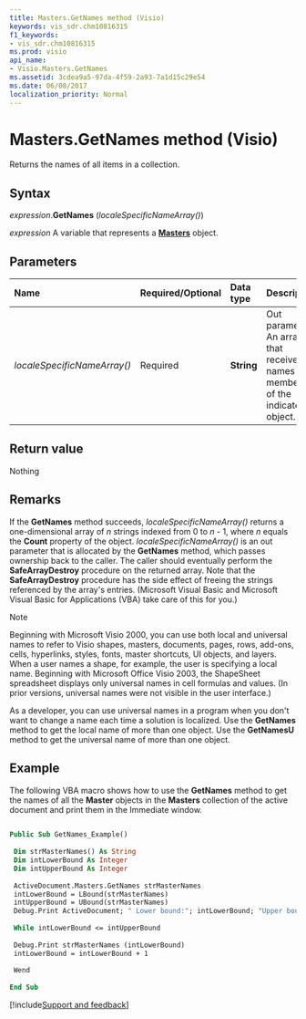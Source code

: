 ```yaml
---
title: Masters.GetNames method (Visio)
keywords: vis_sdr.chm10816315
f1_keywords:
- vis_sdr.chm10816315
ms.prod: visio
api_name:
- Visio.Masters.GetNames
ms.assetid: 3cdea9a5-97da-4f59-2a93-7a1d15c29e54
ms.date: 06/08/2017
localization_priority: Normal
---
```



# Masters.GetNames method (Visio)

Returns the names of all items in a collection.


## Syntax

_expression_.**GetNames** (_localeSpecificNameArray()_)

_expression_ A variable that represents a **[Masters](Visio.Masters.md)** object.


## Parameters



|Name|Required/Optional|Data type|Description|
|:-----|:-----|:-----|:-----|
| _localeSpecificNameArray()_|Required| **String**|Out parameter. An array that receives names of members of the indicated object.|

## Return value

Nothing


## Remarks

If the  **GetNames** method succeeds, _localeSpecificNameArray()_ returns a one-dimensional array of _n_ strings indexed from 0 to _n_ - 1, where _n_ equals the **Count** property of the object. _localeSpecificNameArray()_ is an out parameter that is allocated by the **GetNames** method, which passes ownership back to the caller. The caller should eventually perform the **SafeArrayDestroy** procedure on the returned array. Note that the **SafeArrayDestroy** procedure has the side effect of freeing the strings referenced by the array's entries. (Microsoft Visual Basic and Microsoft Visual Basic for Applications (VBA) take care of this for you.)


> [!NOTE] 
> Beginning with Microsoft Visio 2000, you can use both local and universal names to refer to Visio shapes, masters, documents, pages, rows, add-ons, cells, hyperlinks, styles, fonts, master shortcuts, UI objects, and layers. When a user names a shape, for example, the user is specifying a local name. Beginning with Microsoft Office Visio 2003, the ShapeSheet spreadsheet displays only universal names in cell formulas and values. (In prior versions, universal names were not visible in the user interface.) 

As a developer, you can use universal names in a program when you don't want to change a name each time a solution is localized. Use the  **GetNames** method to get the local name of more than one object. Use the **GetNamesU** method to get the universal name of more than one object.


## Example

The following VBA macro shows how to use the  **GetNames** method to get the names of all the **Master** objects in the **Masters** collection of the active document and print them in the Immediate window.


```vb
 
Public Sub GetNames_Example() 
 
 Dim strMasterNames() As String 
 Dim intLowerBound As Integer 
 Dim intUpperBound As Integer 
 
 ActiveDocument.Masters.GetNames strMasterNames 
 intLowerBound = LBound(strMasterNames) 
 intUpperBound = UBound(strMasterNames) 
 Debug.Print ActiveDocument; " Lower bound:"; intLowerBound; "Upper bound:"; intUpperBound 
 
 While intLowerBound <= intUpperBound 
 
 Debug.Print strMasterNames (intLowerBound) 
 intLowerBound = intLowerBound + 1 
 
 Wend 
 
End Sub
```

[!include[Support and feedback](~/includes/feedback-boilerplate.md)]